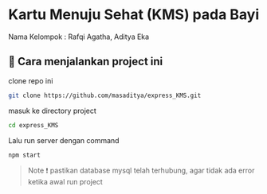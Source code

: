 # Kartu Menuju Sehat (KMS) pada Bayi

Nama Kelompok : Rafqi Agatha, Aditya Eka

## :book: Cara menjalankan project ini

clone repo ini

```bash
git clone https://github.com/masaditya/express_KMS.git
```

masuk ke directory project

```bash
cd express_KMS
```

Lalu run server dengan command

```bash
npm start
```

> Note :exclamation: pastikan database mysql telah terhubung, agar tidak ada error ketika awal run project
